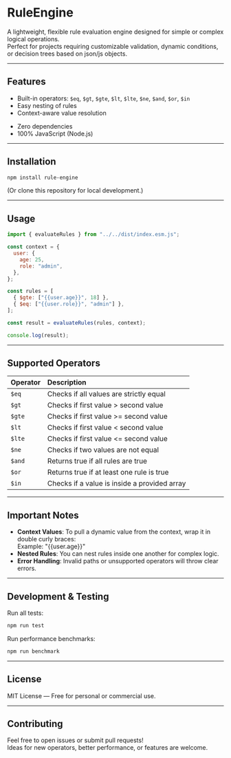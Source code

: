 # RuleEngine

A lightweight, flexible rule evaluation engine designed for simple or complex logical operations.  
Perfect for projects requiring customizable validation, dynamic conditions, or decision trees based on json/js objects.

---

## Features

- Built-in operators: `$eq`, `$gt`, `$gte`, `$lt`, `$lte`, `$ne`, `$and`, `$or`, `$in`
- Easy nesting of rules
- Context-aware value resolution
<!-- - Simple plugin-based architecture for future extensions -->
- Zero dependencies
- 100% JavaScript (Node.js)

---

## Installation

```bash
npm install rule-engine
```

(Or clone this repository for local development.)

---

## Usage

```javascript
import { evaluateRules } from "../../dist/index.esm.js";

const context = {
  user: {
    age: 25,
    role: "admin",
  },
};

const rules = [
  { $gte: ["{{user.age}}", 18] },
  { $eq: ["{{user.role}}", "admin"] },
];

const result = evaluateRules(rules, context);

console.log(result);
```

---

## Supported Operators

| Operator | Description                                  |
| :------- | :------------------------------------------- |
| `$eq`    | Checks if all values are strictly equal      |
| `$gt`    | Checks if first value > second value         |
| `$gte`   | Checks if first value >= second value        |
| `$lt`    | Checks if first value < second value         |
| `$lte`   | Checks if first value <= second value        |
| `$ne`    | Checks if two values are not equal           |
| `$and`   | Returns true if all rules are true           |
| `$or`    | Returns true if at least one rule is true    |
| `$in`    | Checks if a value is inside a provided array |

---

## Important Notes

- **Context Values**: To pull a dynamic value from the context, wrap it in double curly braces:  
  Example: "{{user.age}}"
- **Nested Rules**: You can nest rules inside one another for complex logic.
- **Error Handling**: Invalid paths or unsupported operators will throw clear errors.

---

## Development & Testing

Run all tests:

```bash
npm run test
```

Run performance benchmarks:

```bash
npm run benchmark
```

---

## License

MIT License — Free for personal or commercial use.

---

## Contributing

Feel free to open issues or submit pull requests!  
Ideas for new operators, better performance, or features are welcome.

